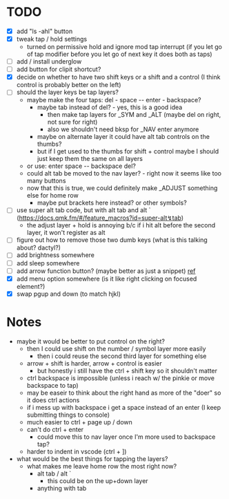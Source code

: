 # TODO
* [X] add "ls -ahl" button
* [X] tweak tap / hold settings
  * turned on permissive hold and ignore mod tap interrupt (if you let go of tap modifier before you let go of next key it does both as taps)
* [ ] add / install underglow
* [ ] add button for clipit shortcut?
* [X] decide on whether to have two shift keys or a shift and a control (I think control is probably better on the left)
* [ ] should the layer keys be tap layers?
  * maybe make the four taps: del - space -- enter - backspace?
    * maybe tab instead of del? - yes, this is a good idea
      * then make tap layers for _SYM and _ALT (maybe del on right, not sure for right)
      * also we shouldn't need bksp for _NAV enter anymore
    * maybe on alternate layer it could have alt tab controls on the thumbs?
    * but if I get used to the thumbs for shift + control maybe I should just keep them the same on all layers
  * or use: enter space -- backspace del?
  * could alt tab be moved to the nav layer? - right now it seems like too many buttons
  * now that this is true, we could definitely make _ADJUST something else for home row
    * maybe put brackets here instead? or other symbols?
* [ ] use super alt tab code, but with alt tab and alt ` (https://docs.qmk.fm/#/feature_macros?id=super-alt↯tab)
  * the adjust layer + hold is annoying b/c if i hit alt before the second layer, it won't register as alt
* [ ] figure out how to remove those two dumb keys  (what is this talking about? dactyl?)
* [ ] add brightness somewhere 
* [ ] add sleep somewhere
* [ ] add arrow function button? (maybe better as just a snippet) [ref](https://docs.qmk.fm/#/feature_macros?id=super-alt%e2%86%aftab)
* [X] add menu option somewhere (is it like right clicking on focused element?)
* [X] swap pgup and down (to match hjkl)

# Notes
* maybe it would be better to put control on the right?
  * then I could use shift on the number / symbol layer more easily
    * then i could reuse the second third layer for something else
  * arrow + shift is harder, arrow + control is easier
    * but honestly i still have the ctrl + shift key so it shouldn't matter
  * ctrl backspace is impossible (unless i reach w/ the pinkie or move backspace to tap)
  * may be easeir to think about the right hand as more of the "doer" so it does ctrl actions
  * if i mess up with backspace i get a space instead of an enter (I keep submitting things to console)
  * much easier to ctrl + page up / down
  * can't do ctrl + enter
    * could move this to nav layer once I'm more used to backspace tap?
  * harder to indent in vscode (ctrl + ])
* what would be the best things for tapping the layers?
  * what makes me leave home row the most right now?
    * alt tab / alt `
      * this could be on the up+down layer
    * anything with tab